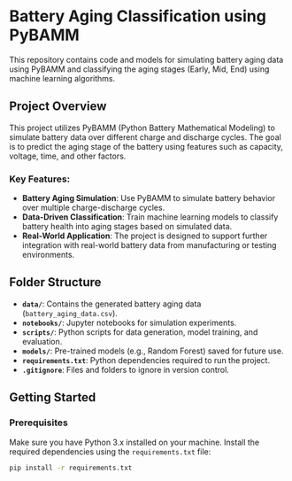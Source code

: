 # Battery Aging Classification using PyBAMM

This repository contains code and models for simulating battery aging data using PyBAMM and classifying the aging stages (Early, Mid, End) using machine learning algorithms.

## Project Overview

This project utilizes PyBAMM (Python Battery Mathematical Modeling) to simulate battery data over different charge and discharge cycles. The goal is to predict the aging stage of the battery using features such as capacity, voltage, time, and other factors.

### Key Features:
- **Battery Aging Simulation**: Use PyBAMM to simulate battery behavior over multiple charge-discharge cycles.
- **Data-Driven Classification**: Train machine learning models to classify battery health into aging stages based on simulated data.
- **Real-World Application**: The project is designed to support further integration with real-world battery data from manufacturing or testing environments.

## Folder Structure

- **`data/`**: Contains the generated battery aging data (`battery_aging_data.csv`).
- **`notebooks/`**: Jupyter notebooks for simulation experiments.
- **`scripts/`**: Python scripts for data generation, model training, and evaluation.
- **`models/`**: Pre-trained models (e.g., Random Forest) saved for future use.
- **`requirements.txt`**: Python dependencies required to run the project.
- **`.gitignore`**: Files and folders to ignore in version control.

## Getting Started

### Prerequisites

Make sure you have Python 3.x installed on your machine. Install the required dependencies using the `requirements.txt` file:

```bash
pip install -r requirements.txt
